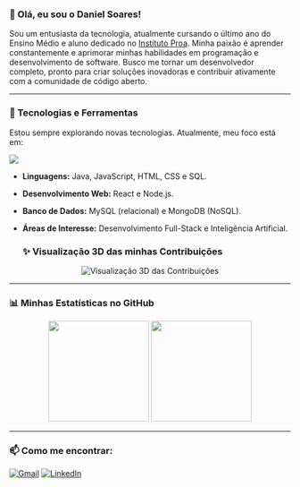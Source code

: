 ### 👋 Olá, eu sou o Daniel Soares!

Sou um entusiasta da tecnologia, atualmente cursando o último ano do Ensino Médio e aluno dedicado no [Instituto Proa](https://www.proa.org.br/). Minha paixão é aprender constantemente e aprimorar minhas habilidades em programação e desenvolvimento de software. Busco me tornar um desenvolvedor completo, pronto para criar soluções inovadoras e contribuir ativamente com a comunidade de código aberto.

---

### 🚀 Tecnologias e Ferramentas

Estou sempre explorando novas tecnologias. Atualmente, meu foco está em:

<p align="left">
  <img src="https://skillicons.dev/icons?i=java,javascript,html,css,react,nodejs,express,mysql,sqlite,mongodb" />
</p>

- **Linguagens:** Java, JavaScript, HTML, CSS e SQL.
- **Desenvolvimento Web:** React e Node.js.
- **Banco de Dados:** MySQL (relacional) e MongoDB (NoSQL).
- **Áreas de Interesse:** Desenvolvimento Full-Stack e Inteligência Artificial.



  ### ✨ Visualização 3D das minhas Contribuições

<p align="center">
  <img src="profile-3d-contrib.svg" alt="Visualização 3D das Contribuições"/>
</p>

---

### 📊 Minhas Estatísticas no GitHub

<p align="center">
  <img height="180em" src="https://github-readme-stats.vercel.app/api?username=danielsoares30&show_icons=true&theme=dracula&include_all_commits=true&count_private=true"/>
  <img height="180em" src="https://github-readme-stats.vercel.app/api/top-langs/?username=danielsoares30&layout=compact&langs_count=7&theme=dracula"/>
</p>

---

### 📫 Como me encontrar:

<p align="left">
<a href="mailto:danielsoares300907@gmail.com" target="_blank"><img src="https://img.shields.io/badge/Gmail-D14836?style=for-the-badge&logo=gmail&logoColor=white" alt="Gmail"/></a>
<a href="https://www.linkedin.com/in/daniesoares30" target="_blank"><img src="https://img.shields.io/badge/-LinkedIn-%230077B5?style=for-the-badge&logo=linkedin&logoColor=white" target="_blank" alt="LinkedIn"/></a>
</p>
